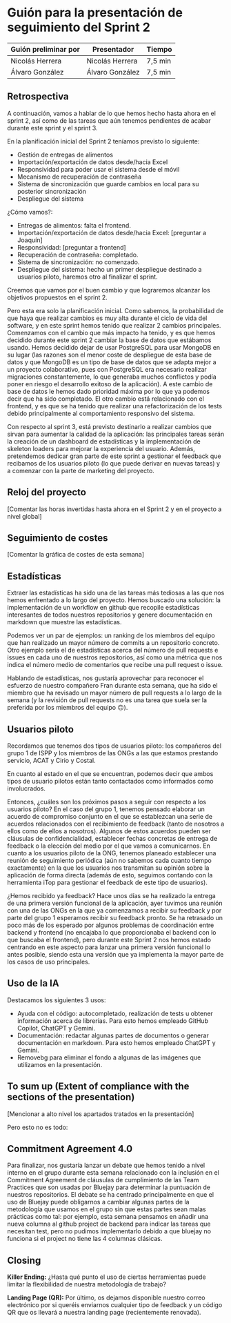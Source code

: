 # Guión para la presentación de seguimiento del Sprint 2

| Guión preliminar por | Presentador       | Tiempo  |
| -------------------- | ----------------- | ------  |
| Nicolás Herrera      | Nicolás Herrera   | 7,5 min |
| Álvaro González      | Álvaro González   | 7,5 min |

## Retrospectiva

A continuación, vamos a hablar de lo que hemos hecho hasta ahora en el sprint 2, así como de las tareas que aún tenemos pendientes de acabar durante este sprint y el sprint 3.

En la planificación inicial del Sprint 2 teníamos previsto lo siguiente:
- Gestión de entregas de alimentos
- Importación/exportación de datos desde/hacia Excel
- Responsividad para poder usar el sistema desde el móvil
- Mecanismo de recuperación de contraseña
- Sistema de sincronización que guarde cambios en local para su posterior sincronización
- Despliegue del sistema

¿Cómo vamos?:
- Entregas de alimentos: falta el frontend.
- Importación/exportación de datos desde/hacia Excel: [preguntar a Joaquín]
- Responsividad: [preguntar a frontend]
- Recuperación de contraseña: completado.
- Sistema de sincronización: no comenzado.
- Despliegue del sistema: hecho un primer despliegue destinado a usuarios piloto, haremos otro al finalizar el sprint.

Creemos que vamos por el buen cambio y que lograremos alcanzar los objetivos propuestos en el sprint 2.

Pero esta era solo la planificación inicial. Como sabemos, la probabilidad de que haya que realizar cambios es muy alta durante el ciclo de vida del software, y en este sprint hemos tenido que realizar 2 cambios principales. Comenzamos con el cambio que más impacto ha tenido, y es que hemos decidido durante este sprint 2 cambiar la base de datos que estábamos usando. Hemos decidido dejar de usar PostgreSQL para usar MongoDB en su lugar (las razones son el menor coste de despliegue de esta base de datos y que MongoDB es un tipo de base de datos que se adapta mejor a un proyecto colaborativo, pues con PostgreSQL era necesario realizar migraciones constantemente, lo que generaba muchos conflictos y podía poner en riesgo el desarrollo exitoso de la aplicación). A este cambio de base de datos le hemos dado prioridad máxima por lo que ya podemos decir que ha sido completado. El otro cambio está relacionado con el frontend, y es que se ha tenido que realizar una refactorización de los tests debido principalmente al comportamiento responsivo del sistema.

Con respecto al sprint 3, está previsto destinarlo a realizar cambios que sirvan para aumentar la calidad de la aplicación: las principales tareas serán la creación de un dashboard de estadísticas y la implementación de skeleton loaders para mejorar la experiencia del usuario. Además, pretendemos dedicar gran parte de este sprint a gestionar el feedback que recibamos de los usuarios piloto (lo que puede derivar en nuevas tareas) y a comenzar con la parte de marketing del proyecto.

## Reloj del proyecto

[Comentar las horas invertidas hasta ahora en el Sprint 2 y en el proyecto a nivel global]

## Seguimiento de costes

[Comentar la gráfica de costes de esta semana]

## Estadísticas

Extraer las estadísticas ha sido una de las tareas más tediosas a las que nos hemos enfrentado a lo largo del proyecto. Hemos buscado una solución: la implementación de un workflow en github que recopile estadísticas interesantes de todos nuestros repositorios y genere documentación en markdown que muestre las estadísticas.

Podemos ver un par de ejemplos: un ranking de los miembros del equipo que han realizado un mayor número de commits a un repositorio concreto. Otro ejemplo sería el de estadísticas acerca del número de pull requests e issues en cada uno de nuestros repositorios, así como una métrica que nos indica el número medio de comentarios que recibe una pull request o issue.

Hablando de estadísticas, nos gustaría aprovechar para reconocer el esfuerzo de nuestro compañero Fran durante esta semana, que ha sido el miembro que ha revisado un mayor número de pull requests a lo largo de la semana (y la revisión de pull requests no es una tarea que suela ser la preferida por los miembros del equipo 🙃).

## Usuarios piloto

Recordamos que tenemos dos tipos de usuarios piloto: los compañeros del grupo 1 de ISPP y los miembros de las ONGs a las que estamos prestando servicio, ACAT y Cirio y Costal.

En cuanto al estado en el que se encuentran, podemos decir que ambos tipos de usuario pilotos están tanto contactados como informados como involucrados.

Entonces, ¿cuáles son los próximos pasos a seguir con respecto a los usuarios piloto? En el caso del grupo 1, tenemos pensado elaborar un acuerdo de compromiso conjunto en el que se establezcan una serie de acuerdos relacionados con el recibimiento de feedback (tanto de nosotros a ellos como de ellos a nosotros). Algunos de estos acuerdos pueden ser cláusulas de confidencialidad, establecer fechas concretas de entrega de feedback o la elección del medio por el que vamos a comunicarnos. En cuanto a los usuarios piloto de la ONG, tenemos planeado establecer una reunión de seguimiento periódica (aún no sabemos cada cuanto tiempo exactamente) en la que los usuarios nos transmitan su opinión sobre la aplicación de forma directa (además de esto, seguimos contando con la herramienta iTop para gestionar el feedback de este tipo de usuarios).

¿Hemos recibido ya feedback? Hace unos días se ha realizado la entrega de una primera versión funcional de la aplicación, ayer tuvimos una reunión con una de las ONGs en la que ya comenzamos a recibir su feedback y por parte del grupo 1 esperamos recibir su feedback pronto. Se ha retrasado un poco más de los esperado por algunos problemas de coordinación entre backend y frontend  (no encajaba lo que proporcionaba el backend con lo que buscaba el frontend), pero durante este Sprint 2 nos hemos estado centrando en este aspecto para lanzar una primera versión funcional lo antes posible, siendo esta una versión que ya implementa la mayor parte de los casos de uso principales.

## Uso de la IA

Destacamos los siguientes 3 usos:
- Ayuda con el código: autocompletado, realización de tests u obtener información acerca de librerías. Para esto hemos empleado GitHub Copilot, ChatGPT y Gemini.
- Documentación: redactar algunas partes de documentos o generar documentación en markdown. Para esto hemos empleado ChatGPT y Gemini.
- Removebg para eliminar el fondo a algunas de las imágenes que utilizamos en la presentación.

## To sum up (Extent of compliance with the sections of the presentation)

[Mencionar a alto nivel los apartados tratados en la presentación]

Pero esto no es todo:

## Commitment Agreement 4.0

Para finalizar, nos gustaría lanzar un debate que hemos tenido a nivel interno en el grupo durante esta semana relacionado con la inclusión en el Commitment Agreement de cláusulas de cumplimiento de las Team Practices que son usadas por Bluejay para determinar la puntuación de nuestros repositorios. El debate se ha centrado principalmente en que el uso de Bluejay puede obligarnos a cambiar algunas partes de la metodología que usamos en el grupo sin que estas partes sean malas prácticas como tal: por ejemplo, esta semana pensamos en añadir una nueva columna al github project de backend para indicar las tareas que necesitan test, pero no pudimos implementarlo debido a que bluejay no funciona si el project no tiene las 4 columnas clásicas. 

## Closing
**Killer Ending:** ¿Hasta qué punto el uso de ciertas herramientas puede limitar la flexibilidad de nuestra metodología de trabajo?

**Landing Page (QR):** Por último, os dejamos disponible nuestro correo electrónico por si queréis enviarnos cualquier tipo de feedback y un código QR que os llevará a nuestra landing page (recientemente renovada).

